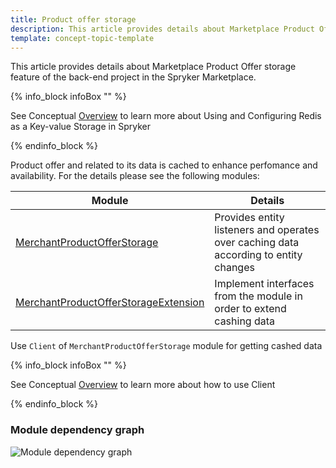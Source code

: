 ```yaml
---
title: Product offer storage
description: This article provides details about Marketplace Product Offer storage feature of the back-end project in the Spryker Marketplace.
template: concept-topic-template
---
```


This article provides details about Marketplace Product Offer storage feature of the back-end project in the Spryker Marketplace.

{% info_block infoBox "" %}

See Conceptual [Overview](https://documentation.spryker.com/docs/redis-as-kv) to learn more about Using and Configuring Redis as a Key-value Storage in Spryker

{% endinfo_block %}

Product offer and related to its data is cached to enhance perfomance and availability. 
For the details please see the following modules:

| Module | Details |
| -------------------- | ---------- | 
| [MerchantProductOfferStorage](https://github.com/spryker/merchant-product-offer-storage) | Provides entity listeners and operates over caching data according to entity changes | 
| [MerchantProductOfferStorageExtension](https://github.com/spryker/merchant-product-offer-storage-extension) | Implement interfaces from the module in order to extend cashing data | 

Use `Client` of `MerchantProductOfferStorage` module for getting cashed data 

{% info_block infoBox "" %}

See Conceptual [Overview](https://documentation.spryker.com/docs/client) to learn more about how to use Client

{% endinfo_block %}

### Module dependency graph

![Module dependency graph](https://confluence-connect.gliffy.net/embed/image/088f0f24-b61d-40e0-a402-876fb48915b6.png?utm_medium=live&utm_source=custom)

